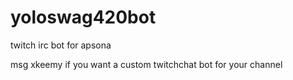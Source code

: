 yoloswag420bot
==============

twitch irc bot for apsona 

msg xkeemy if you want a custom twitchchat bot for your channel